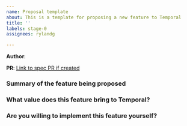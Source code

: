 ```yaml
---
name: Proposal template
about: This is a template for proposing a new feature to Temporal
title: ''
labels: stage-0
assignees: rylandg

---
```


**Author**:

**PR**: [Link to spec PR if created]()

### Summary of the feature being proposed

### What value does this feature bring to Temporal?

### Are you willing to implement this feature yourself?
